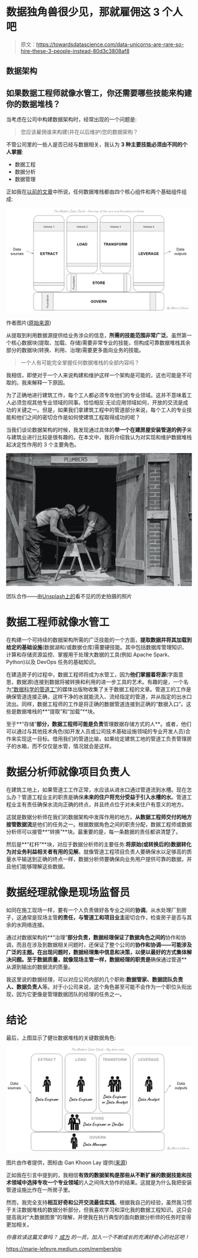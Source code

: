 # 数据独角兽很少见，那就雇佣这 3 个人吧

> 原文：<https://towardsdatascience.com/data-unicorns-are-rare-so-hire-these-3-people-instead-80d3c3808af8>

## 数据架构

## 如果数据工程师就像水管工，你还需要哪些技能来构建你的数据堆栈？

当考虑在公司中构建数据架构时，经常出现的一个问题是:

> 您应该雇佣谁来构建(并在以后维护)您的数据架构？

不管公司里的一些人是否已经与数据相关，我认为 **3 种主要技能必须由不同的个人掌握**:

*   数据工程
*   数据分析
*   数据管理

正如我在[以前的文章](/modern-or-not-what-is-a-data-stack-e6e09e74ae7f)中所说，任何数据堆栈都由四个核心组件和两个基础组件组成:

![](img/27a8937c4f91f93e885f422d3679cb31.png)

作者图片([原始来源](/modern-or-not-what-is-a-data-stack-e6e09e74ae7f))

从提取到利用数据源提供给业务涉众的信息，**所需的技能范围非常广泛**。虽然第一个核心数据块(提取、加载、存储)需要非常专业的技能，但构成可靠数据堆栈其余部分的数据块(转换、利用、治理)需要更多面向业务的技能。

> 一个人有可能完全掌握任何数据堆栈的全部内容吗？

我相信，即使对于一个人来说构建和维护这样一个架构是可能的，这也可能是不可取的。我来解释一下原因。

为了正确地进行建筑工作，每个工人都必须专攻他们的专业领域。这并不意味着工人必须忽视其他专业领域的同事。恰恰相反:无论应用领域如何，开放的交流是成功的关键之一。但是，如果我们拿建筑工程中的管道部分来说，每个工人的专业技能和他们之间的密切合作是如何使建筑工程取得成功的呢？

当我们谈论数据架构的时候，我发现通过具体的**举一个在建房屋安装管道的例子**来与建筑业进行比较是很有趣的。在本文中，我将介绍我认为对实现和维护数据堆栈起决定性作用的 3 个主要角色。

![](img/decaa315b93a45fab825eae4d1ecfd9b.png)

团队合作——由[Unsplash](https://unsplash.com/@unseenhistories?utm_source=unsplash&utm_medium=referral&utm_content=creditCopyText)[上的](https://unsplash.com/?utm_source=unsplash&utm_medium=referral&utm_content=creditCopyText)看不见的历史拍摄的照片

# 数据工程师就像水管工

在构建一个可持续的数据架构所需的广泛技能的一个方面，**提取数据并将其加载到给定的基础设施**(数据湖和/或数据仓库)需要硬技能。其中包括数据库管理知识、计算和存储资源监控、掌握用于处理大数据的工具(例如 Apache Spark、Python)以及 DevOps 任务的基础知识。

在建造房子的过程中，数据工程师将成为水管工，因为**他们掌握着将源**(字面意思，数据源)连接到数据将被转换和利用的进一步工具的艺术。有趣的是，一个名为[“数据科学的管道工”](https://medium.com/plumbersofdatascience)的媒体出版物收集了关于数据工程的文章。管道工的工作是确保管道连接正确，这样干净的水就能流入、流经指定的管道，并从指定的出水口流出。同样，数据工程师的工作是将正确的数据管道连接到正确的“数据入口”。这些是数据堆栈的**“提取”和“加载”**块。

至于**“存储”**部分，数据工程师可能是负责**管理数据存储方式的人**。或者，他们可以通过与其他技术角色(如开发人员或公司技术基础设施领域的专业开发人员)合作来实现这一目标。借用我们的管道比喻，如果给定建筑工地的管道工负责管理房子的水箱，而不仅仅是水管，情况就会是这样。

# 数据分析师就像项目负责人

在建筑工地上，如果管道工工作正常，水应该从进水口通过管道流到水槽。现在怎么办？管道工程业主的职责是确保**未来的住户将充分受益于引入水槽的水**。管道工程业主有责任确保水流向正确的终点，并且终点位于对未来住户有意义的地方。

这就是数据分析师在我们的数据架构中发挥作用的地方。**从数据工程师交付的地方接管数据流**是他们的任务之一。根据数据角色之间的职责分配，数据工程师或数据分析师可以接管**“转换”**块。最重要的是，每一条数据的责任都讲清楚了。

然后是**“杠杆”**块，对应于数据分析师的主要任务:**将原始(或转换后的)数据转化为对业务利益相关者有用的见解**。就像管道工程项目负责人要确保水以足够高的质量水平输送到正确的终点一样，数据分析师要确保向业务用户提供可靠的数据，并且他们能够理解这些数据。

# 数据经理就像是现场监督员

如同在施工现场一样，要有一个人负责做好各专业之间的**协调**。从水处理厂到房子，这通常是现场主管**的责任，与管道工和项目业主**密切合作，检查房子是否与其余的水网络连接。

通过对数据架构的**“治理”**部分负责，数据经理保证了数据角色之间的**协作和协调，而且在涉及到数据相关问题时，还保证了整个公司的**协作和协调——可能涉及广泛的主题。在出现问题时，数据经理集中信息和决策，以便以最好的方式集体解决问题。至于数据质量，就像现场主管一样，数据经理的职责是**确保通过管道**从源到输出的数据流的质量。

我这里说的数据经理，可以对应公司内部的几个职称:**数据管家、数据团队负责人、数据负责人**等。对于小公司来说，这个角色甚至可能不会作为一个职位头衔出现，因为它更像是管理数据团队的经理的任务之一。

# 结论

最后，上图显示了健壮数据堆栈的关键数据角色:

![](img/7c29e9b42089a50143a3dc11ff85c25d.png)

图片由作者提供，图标由 Gan Khoon Lay 提供([来源](https://thenounproject.com/browse/collection-icon/construction-real-estates-people-job-and-career-31637/?p=1))

正如我在引言中提到的，我相信**有效的数据架构是那些从不断扩展的数据技能和技术领域中选择专攻一个专业领域**的人之间伟大协作的结果。这就是为什么我把安装管道设施比作在一所房子里。

然而，我完全支持**相互好奇和公开交流最佳实践**。根据我自己的经验，虽然我习惯于关注数据堆栈的数据分析部分，但我喜欢学习和深化我的数据工程知识。这只会提高我对“大数据图景”的理解，并使我在执行典型的面向数据分析师的任务时变得更加相关。

*你喜欢读这篇文章吗？* [*成为*](https://marie-lefevre.medium.com/membership) *的一员，加入一个不断成长的充满好奇心的社区吧！*

<https://marie-lefevre.medium.com/membership> 